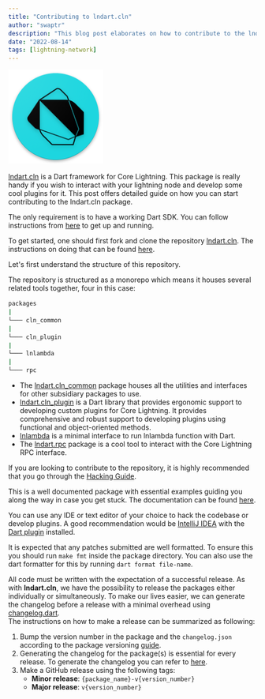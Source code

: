 ```yaml
---
title: "Contributing to lndart.cln"
author: "swaptr"
description: "This blog post elaborates on how to contribute to the lndart.cln repository. We will list everything you need to know for maintaining and housing the repository."
date: "2022-08-14"
tags: [lightning-network]
---
```

![lndart](https://raw.githubusercontent.com/swaptr/site/master/static/images/logo.png "lndart.cln")

[lndart.cln](https://github.com/dart-lightning/lndart.cln) is a Dart framework for Core Lightning. This package is really handy if you wish to interact with your lightning node and develop some cool plugins for it. This post offers detailed guide on how you can start contributing to the lndart.cln package.

The only requirement is to have a working Dart SDK. You can follow instructions from [here](https://dart.dev/get-dart) to get up and running.

To get started, one should first fork and clone the repository [lndart.cln](https://github.com/dart-lightning/lndart.cln). The instructions on doing that can be found [here](https://docs.github.com/en/get-started/quickstart/fork-a-repo).  

Let's first understand the structure of this repository. 

The repository is structured as a monorepo which means it houses several related tools together, four in this case:
```bash
packages
|
└─── cln_common
|
└─── cln_plugin
|
└─── lnlambda
|
└─── rpc
```

- The [lndart.cln_common](https://github.com/dart-lightning/lndart.cln/tree/main/packages/cln_common) package houses all the utilities and interfaces for other subsidiary packages to use.  
- [lndart.cln_plugin](https://github.com/dart-lightning/lndart.cln/tree/main/packages/cln_plugin) is a Dart library that provides ergonomic support to developing custom plugins for Core Lightning. It provides comprehensive and robust support to developing plugins using functional and object-oriented methods.  
- [lnlambda](https://github.com/dart-lightning/lndart.cln/tree/main/packages/lnlambda) is a minimal interface to run lnlambda function with Dart.   
- The [lndart.rpc](https://github.com/dart-lightning/lndart.cln/tree/main/packages/rpc) package is a cool tool to interact with the Core Lightning RPC interface.

If you are looking to contribute to the repository, it is highly recommended that you go through the [Hacking Guide](https://docs.page/dart-lightning/lndart.clightning/dev/MAINTAINERS).

This is a well documented package with essential examples guiding you along the way in case you get stuck. The documentation can be found [here](https://docs.page/dart-lightning/lndart.clightning).

You can use any IDE or text editor of your choice to hack the codebase or develop plugins. A good recommendation would be [IntelliJ IDEA](https://www.jetbrains.com/idea/) with the [Dart plugin](https://plugins.jetbrains.com/plugin/6351-dart) installed.

It is expected that any patches submitted are well formatted. To ensure this you should run `make fmt` inside the package directory. You can also use the dart formatter for this by running `dart format file-name`.

All code must be written with the expectation of a successful release. As with **lndart.cln**, we have the possibility to release the packages either individually or simultaneously. To make our lives easier, we can generate the changelog before a release with a minimal overhead using [changelog.dart](https://github.com/vincenzopalazzo/changelog.dart).  
The instructions on how to make a release can be summarized as following:
1. Bump the version number in the package and the `changelog.json` according to the package versioning [guide](https://dart.dev/tools/pub/versioning). 
2. Generating the changelog for the package(s) is essential for every release. To generate the changelog you can refer to [here](https://docs.page/dart-lightning/lndart.clightning/dev/MAINTAINERS#how-to-make-the-release).
3. Make a GitHub release using the following tags:
   - **Minor release**: `{package_name}-v{version_number}`
   - **Major release**: `v{version_number}`